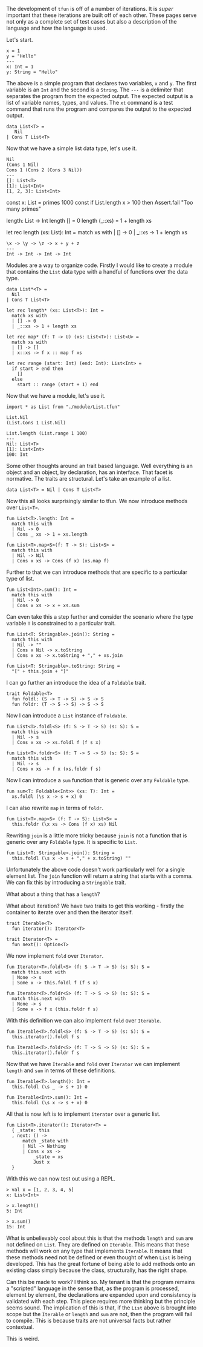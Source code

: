 The development of `tfun` is off of a number of iterations. It is _super_ important that these iterations are built off
of each other. These pages serve not only as a complete set of test cases but also a description of the language and how
the language is used.

Let's start.

```tfun xt
x = 1
y = "Hello"
---
x: Int = 1
y: String = "Hello"
```

The above is a simple program that declares two variables, `x` and `y`. The first variable is an `Int` and the second is
a `String`. The `---` is a delimiter that separates the program from the expected output. The expected output is a list
of variable names, types, and values. The `xt` command is a test command that runs the program and compares the output
to the expected output.

```tfun [id=List]
data List<T> = 
   Nil 
| Cons T List<T>
```

Now that we have a simple list data type, let's use it.

```tfun xt [use=[List]]
Nil
(Cons 1 Nil)
Cons 1 (Cons 2 (Cons 3 Nil))
---
[]: List<T>
[1]: List<Int>
[1, 2, 3]: List<Int>
```

const x: List<Int> = primes 1000 const if List.length x > 100 then Assert.fail "Too many primes"

length: List<T> -> Int length [] = 0 length (_::xs) = 1 + length xs

let rec length (xs: List<T>): Int = match xs with | [] -> 0 | _::xs -> 1 + length xs

```tfun solve
\x -> \y -> \z -> x + y + z
---
Int -> Int -> Int -> Int
```

Modules are a way to organize code. Firstly I would like to create a module that contains the `List` data type with a
handful of functions over the data type.

```tfun save [file=module/List.tfun]
data List*<T> = 
  Nil
| Cons T List<T>

let rec length* (xs: List<T>): Int =
  match xs with
  | [] -> 0
  | _::xs -> 1 + length xs

let rec map* (f: T -> U) (xs: List<T>): List<U> =
  match xs with
  | [] -> []
  | x::xs -> f x :: map f xs

let rec range (start: Int) (end: Int): List<Int> =
  if start > end then
    []
  else
    start :: range (start + 1) end
```

Now that we have a module, let's use it.

```tfun xt [use=[module/List]]
import * as List from "./module/List.tfun"

List.Nil
(List.Cons 1 List.Nil)

List.length (List.range 1 100)
---
Nil: List<T>
[1]: List<Int>
100: Int
```

Some other thoughts around an trait based language. Well everything is an object and an object, by declaration, has an
interface. That facet is normative. The traits are structural. Let's take an example of a list.

```
data List<T> = Nil | Cons T List<T>
```

Now this all looks surprisingly similar to tfun. We now introduce methods over `List<T>`.

```
fun List<T>.length: Int = 
  match this with
  | Nil -> 0
  | Cons _ xs -> 1 + xs.length

fun List<T>.map<S>(f: T -> S): List<S> =
  match this with
  | Nil -> Nil
  | Cons x xs -> Cons (f x) (xs.map f)
```

Further to that we can introduce methods that are specific to a particular type of list.

```
fun List<Int>.sum(): Int =
  match this with
  | Nil -> 0
  | Cons x xs -> x + xs.sum
```

Can even take this a step further and consider the scenario where the type variable `T` is constrained to a particular
trait.

```
fun List<T: Stringable>.join(): String =
  match this with
  | Nil -> ""
  | Cons x Nil -> x.toString
  | Cons x xs -> x.toString + "," + xs.join

fun List<T: Stringable>.toString: String =
  "[" + this.join + "]"
```

I can go further an introduce the idea of a `Foldable` trait.

```
trait Foldable<T>
  fun foldl: (S -> T -> S) -> S -> S
  fun foldr: (T -> S -> S) -> S -> S
```

Now I can introduce a `List` instance of `Foldable`.

```
fun List<T>.foldl<S> (f: S -> T -> S) (s: S): S =
  match this with
  | Nil -> s
  | Cons x xs -> xs.foldl f (f s x)

fun List<T>.foldr<S> (f: T -> S -> S) (s: S): S =
  match this with
  | Nil -> s
  | Cons x xs -> f x (xs.foldr f s)
```

Now I can introduce a `sum` function that is generic over any `Foldable` type.

```
fun sum<T: Foldable<Int>> (xs: T): Int =
  xs.foldl (\s x -> s + x) 0
```

I can also rewrite `map` in terms of `foldr`.

```
fun List<T>.map<S> (f: T -> S): List<S> =
  this.foldr (\x xs -> Cons (f x) xs) Nil
```

Rewriting `join` is a little more tricky because `join` is not a function that is generic over any `Foldable` type. It
is specific to `List`.

```
fun List<T: Stringable>.join(): String =
  this.foldl (\s x -> s + "," + x.toString) ""
```

Unfortunately the above code doesn't work particularly well for a single element list. The `join` function will return a
string that starts with a comma. We can fix this by introducing a `Stringable` trait.

What about a thing that has a `length`?

What about iteration? We have two traits to get this working - firstly the container to iterate over and then the
iterator itself.

```
trait Iterable<T>
  fun iterator(): Iterator<T>
  
trait Iterator<T> =
  fun next(): Option<T>
```

We now implement `fold` over `Iterator`.

```
fun Iterator<T>.foldl<S> (f: S -> T -> S) (s: S): S =
  match this.next with
  | None -> s
  | Some x -> this.foldl f (f s x)

fun Iterator<T>.foldr<S> (f: T -> S -> S) (s: S): S =
  match this.next with
  | None -> s
  | Some x -> f x (this.foldr f s)
```

With this definition we can also implement `fold` over `Iterable`.

```
fun Iterable<T>.foldl<S> (f: S -> T -> S) (s: S): S =
  this.iterator().foldl f s

fun Iterable<T>.foldr<S> (f: T -> S -> S) (s: S): S =
  this.iterator().foldr f s
```

Now that we have `Iterable` and `fold` over `Iterator` we can implement `length` and `sum` in terms of these
definitions.

```
fun Iterable<T>.length(): Int =
  this.foldl (\s _ -> s + 1) 0

fun Iterable<Int>.sum(): Int =
  this.foldl (\s x -> s + x) 0
```

All that is now left is to implement `iterator` over a generic list.

```
fun List<T>.iterator(): Iterator<T> =
  { _state: this
  , next: () -> 
      match _state with
      | Nil -> Nothing
      | Cons x xs -> 
          _state = xs
          Just x
  }
```

With this we can now test out using a REPL.

```
> val x = [1, 2, 3, 4, 5]
x: List<Int>

> x.length()
5: Int

> x.sum()
15: Int
```

What is unbelievably cool about this is that the methods `length` and `sum` are not defined on `List`. They are defined
on `Iterable`. This means that these methods will work on any type that implements `Iterable`. It means that these
methods need not be defined or even thought of when `List` is being developed. This has the great fortune of being able
to add methods onto an existing class simply because the class, structurally, has the right shape.

Can this be made to work? I think so. My tenant is that the program remains a "scripted" language in the sense that, as
the program is processed, element by element, the declarations are expanded upon and consistency is validated with each
step. This piece requires more thinking but the principle seems sound. The implication of this is that, if the `List`
above is brought into scope but the `Iterable` or `length` and `sum` are not, then the program will fail to compile.
This is because traits are not universal facts but rather contextual.

This is weird.
